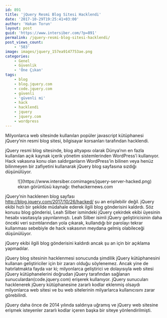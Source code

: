 ```yaml
---
id: 891
title: 'jQuery Resmi Blog Sitesi Hacklendi'
date: '2017-10-29T19:25:41+03:00'
author: 'Hakan Torun'
layout: post
guid: 'https://www.intersiber.com/?p=891'
permalink: /jquery-resmi-blog-sitesi-hacklendi/
post_views_count:
    - '583'
image: images/jquery_157ea9147753ae.png
categories:
    - Genel
    - Güvenlik
    - 'Öne Çıkan'
tags:
    - blog
    - blog.jquery.com
    - code.jquery.com
    - güvenli
    - 'güvenli mi'
    - hack
    - hacklendi
    - jquery
    - jquery.com
    - wordpress
---
```


Milyonlarca web sitesinde kullanılan popüler javascript kütüphanesi jQuery’nin resmi blog sitesi, bilgisayar korsanları tarafından hacklendi.

jQuery resmi blog sitesinde, blog altyapısı olarak Dünya’nın en fazla kullanılan açık kaynak içerik yönetim sistemlerinden WordPress’i kullanıyor. Hack vakasına konu olan saldırganların WordPress’in bilinen veya henüz bilinmeyen bir zafiyetini kullanarak jQuery blog sayfasına sızdığı düşünülüyor.

<figure aria-describedby="caption-attachment-892" class="wp-caption aligncenter" id="attachment_892" style="width: 728px">![](https://www.intersiber.comimages/jquery-server-hacked.png)<figcaption class="wp-caption-text" id="caption-attachment-892">ekran görüntüsü kaynağı: thehackernews.com</figcaption></figure>

jQuery’nin hacklenen blog sayfası http://blog.jquery.com/2017/10/26/hacked/ şu an erişilebilir değil. jQuery ekibi hızlı bir şekilde müdahale ederek ilgili blog gönderisini kaldırdı. Söz konusu blog gönderisi, Leah Silber ismindeki jQuery çekirdek ekibi üyesinin hesabı vasıtasıyla yayınlanmıştı. Leah Silber isimli jQuery geliştiricisinin daha önceki veri sızıntılarından yola çıkarak, kullandığı bir parolayı tekrar kullanması sebebiyle de hack vakasının meydana gelmiş olabileceği düşünülüyor.

jQuery ekibi ilgili blog gönderisini kaldırdı ancak şu an için bir açıklama yapmadılar.

jQuery blog sitesinin hacklenmesi sonucunda şimdilik jQuery kütüphanesini kullanan geliştiriciler için bir zararı olduğu söylenemez. Ancak yine de hatırlatmakta fayda var ki; milyonlarca geliştirici ve dolayısıyla web sitesi jQuery kütüphanelerini doğrudan jQuery tarafından sağlanan sunuculardan(code.jquery.com) erişerek kullanıyor. jQuery sunucuları hacklenerek jQuery kütüphanesine zararlı kodlar eklenmiş olsaydı milyonlarca web sitesi ve bu web sitelerinin milyarlarca kullanıcısını zarar görebilirdi.

jQuery daha önce de 2014 yılında saldırıya uğramış ve jQuery web sitesine erişmek isteyenler zararlı kodlar içeren başka bir siteye yönlendirilmişti.